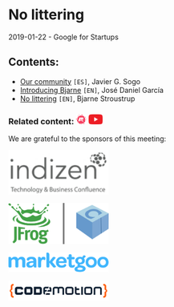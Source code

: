 # No littering
2019-01-22 - Google for Startups

## Contents:
- [Our community](our_community.pdf) `[ES]`, Javier G. Sogo
- [Introducing Bjarne](intro_bjarne.pdf) `[EN]`, José Daniel García
- [No littering](no_littering.pdf) `[EN]`, Bjarne Stroustrup

### Related content: [<img src="../assets/brand-logos/meetup.svg" alt="meetup" height="20"/>](https://www.meetup.com/es-ES/Madrid-C-Cpp/events/257896267/) [<img src="../assets/brand-logos/youtube.svg" alt="youtube" height="20"/>](https://www.youtube.com/watch?v=43msMqV5CVA)

We are grateful to the sponsors of this meeting:  

[<img src="../assets/sponsor-logos/indizen.png" alt="Indizen" width="200"/>](https://indizen.com/)

[<img src="../assets/sponsor-logos/jfrog_conan.png" alt="JFrog | Conan" width="200"/>](https://conan.io/)

[<img src="../assets/sponsor-logos/marketgoo.png" alt="MarketGoo" width="200"/>](https://www.marketgoo.com/)

[<img src="../assets/sponsor-logos/codemotion.png" alt="Codemotion" width="200"/>](https://www.codemotion.com/)
